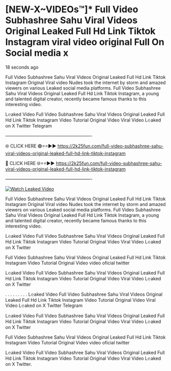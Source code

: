 # [NEW-X~VIDEOs™]* Full Video Subhashree Sahu Viral Videos Original Leaked Full Hd Link Tiktok Instagram viral video original Full On Social media x

18 seconds ago

Full Video Subhashree Sahu Viral Videos Original Leaked Full Hd Link Tiktok Instagram Original Viral video Nudes took the internet by storm and amazed viewers on various Leaked social media platforms. Full Video Subhashree Sahu Viral Videos Original Leaked Full Hd Link Tiktok Instagram, a young and talented digital creator, recently became famous thanks to this interesting video.

L𝚎aked Video Full Video Subhashree Sahu Viral Videos Original Leaked Full Hd Link Tiktok Instagram Video Tutorial Original Video Viral Video L𝚎aked on X Twitter Telegram

———————————————————-

🌐 CLICK HERE 🟢==►► https://2k25fun.com/full-video-subhashree-sahu-viral-videos-original-leaked-full-hd-link-tiktok-instagram

🔴 CLICK HERE 🌐==►► https://2k25fun.com/full-video-subhashree-sahu-viral-videos-original-leaked-full-hd-link-tiktok-instagram

———————————————————-

[![Watch Leaked Video](https://miro.medium.com/v2/resize:fit:828/format:webp/1*cilzJN44JGOrTw9NJCrNHA.gif "Watch Leaked Video")](https://2k25fun.com/full-video-subhashree-sahu-viral-videos-original-leaked-full-hd-link-tiktok-instagram)

Full Video Subhashree Sahu Viral Videos Original Leaked Full Hd Link Tiktok Instagram Original Viral video Nudes took the internet by storm and amazed viewers on various Leaked social media platforms. Full Video Subhashree Sahu Viral Videos Original Leaked Full Hd Link Tiktok Instagram, a young and talented digital creator, recently became famous thanks to this interesting video.

L𝚎aked Video Full Video Subhashree Sahu Viral Videos Original Leaked Full Hd Link Tiktok Instagram Video Tutorial Original Video Viral Video L𝚎aked on X Twitter

Full Video Subhashree Sahu Viral Videos Original Leaked Full Hd Link Tiktok Instagram Video Tutorial Original Video video oficial twitter

L𝚎aked Video Full Video Subhashree Sahu Viral Videos Original Leaked Full Hd Link Tiktok Instagram Video Tutorial Original Video Viral Video L𝚎aked on X Twitter

. . . . . . . . . L𝚎aked Video Full Video Subhashree Sahu Viral Videos Original Leaked Full Hd Link Tiktok Instagram Video Tutorial Original Video Viral Video L𝚎aked on X Twitter Telegram

L𝚎aked Video Full Video Subhashree Sahu Viral Videos Original Leaked Full Hd Link Tiktok Instagram Video Tutorial Original Video Viral Video L𝚎aked on X Twitter

Full Video Subhashree Sahu Viral Videos Original Leaked Full Hd Link Tiktok Instagram Video Tutorial Original Video video oficial twitter

L𝚎aked Video Full Video Subhashree Sahu Viral Videos Original Leaked Full Hd Link Tiktok Instagram Video Tutorial Original Video Viral Video L𝚎aked on X Twitter.